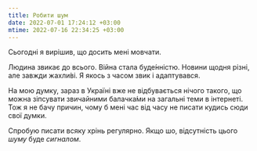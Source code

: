 ```yaml
---
title: Робити шум
date: 2022-07-01 17:24:12 +03:00
mtime: 2022-07-16 22:34:25 +03:00
---
```


Сьогодні я вирішив, що досить мені мовчати.

Людина звикає до всього. Війна стала буде́нністю. Новини щодня різні, але завжди жахли́ві. Я якось з часом звик і адаптувався.

На мою думку, зараз в Україні вже не відбувається нічого такого, що можна зіпсувати звичайними балачка́ми на загальні теми в інтернеті. Тож я не бачу причин, чому б мені час від часу не писати кудись сюди свої думки.

Спробую писати всяку хрінь регулярно. Якщо шо, відсутність цього _шуму_ буде _сигналом_.
